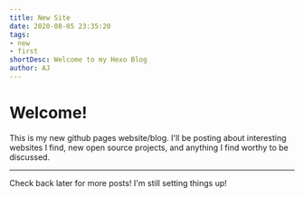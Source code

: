 ```yaml
---
title: New Site
date: 2020-08-05 23:35:20
tags:
- new
- first
shortDesc: Welcome to my Hexo Blog
author: AJ
---
```


# Welcome!

This is my new github pages website/blog. I'll be posting about interesting websites I find, new open source projects, and anything I find worthy to be discussed.
___
Check back later for more posts! I'm still setting things up!